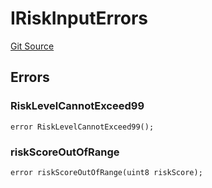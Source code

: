 # IRiskInputErrors
[Git Source](https://github.com/thrackle-io/tron/blob/162302962dc6acd8eb4a5fadda6be1dbd5a16028/src/common/IErrors.sol)


## Errors
### RiskLevelCannotExceed99

```solidity
error RiskLevelCannotExceed99();
```

### riskScoreOutOfRange

```solidity
error riskScoreOutOfRange(uint8 riskScore);
```

